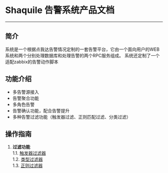 # Shaquile 告警系统产品文档
------
## 简介
系统是一个根据点我达告警情况定制的一套告警平台，它由一个面向用户的WEB系统和两个分别处理数据库和处理告警的两个RPC服务组成。
系统还定制了一个适配zabbix的告警动作脚本  


## 功能介绍
- 多告警源接入
- 告警聚合功能
- 多角色告警
- 告警确认功能，配合告警提升
- 多种告警过滤功能（触发器过滤、正则匹配过滤、分类过滤）     

## 操作指南     
1. **过滤功能**      
1.1. [触发器过滤器](alertTriggerFilter.md)   
1.2. [类型过滤器](alertTypeFilter.md)          
1.3. [正则过滤器](alertRegularFilter.md)     
